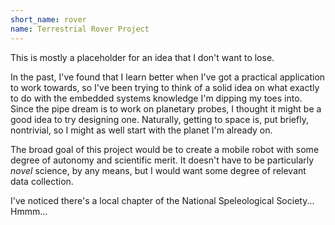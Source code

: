 ```yaml
---
short_name: rover 
name: Terrestrial Rover Project 
---
```


This is mostly a placeholder for an idea that I don't want to lose.

In the past, I've found that I learn better when I've got a practical application to work towards, so I've been trying to think of a solid idea on what exactly to do with the embedded systems knowledge I'm dipping my toes into. Since the pipe dream is to work on planetary probes, I thought it might be a good idea to try designing one. Naturally, getting to space is, put briefly, nontrivial, so I might as well start with the planet I'm already on.

The broad goal of this project would be to create a mobile robot with some degree of autonomy and scientific merit. It doesn't have to be particularly *novel* science, by any means, but I would want some degree of relevant data collection.

I've noticed there's a local chapter of the National Speleological Society... Hmmm...
